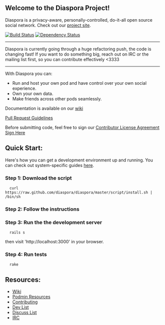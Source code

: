 ## Welcome to the Diaspora Project!

Diaspora is a privacy-aware, personally-controlled, do-it-all open source social network. Check out our [project site](http://diasporaproject.org).

[![Build Status](https://secure.travis-ci.org/diaspora/diaspora.png)](http://travis-ci.org/diaspora/diaspora)
[![Dependency Status](https://gemnasium.com/diaspora/diaspora.png?travis)](https://gemnasium.com/diaspora/diaspora)

************************
Diaspora is currently going through a huge refactoring push, the code is changing fast!
If you want to do something big, reach out on IRC or the mailing list first, so you can contribute effectively <3333
************************

With Diaspora you can:

- Run and host your own pod and have control over your own social experience.
- Own your own data.
- Make friends across other pods seamlessly.

Documentation is available on our [wiki](https://github.com/diaspora/diaspora/wiki)

[Pull Request Guidelines](https://github.com/diaspora/diaspora/wiki/Pull-Request-Guidelines)

Before submitting code, feel free to sign our [Contributor License Agreement](https://github.com/diaspora/diaspora/wiki/New-CLA--12-13-10) [Sign Here](https://spreadsheets.google.com/a/joindiaspora.com/spreadsheet/viewform?formkey=dFdRTnY0TGtfaklKQXZNUndsMlJ2eGc6MQ)

## Quick Start:

Here's how you can get a development environment up and running. You can check out system-specific guides [here](https://github.com/diaspora/diaspora/wiki/Installation-Guides).

### Step 1: Download the script
```
  curl https://raw.github.com/diaspora/diaspora/master/script/install.sh | /bin/sh
```

### Step 2: Follow the instructions


### Step 3: Run the the development server
```
  rails s
```

then visit 'http://localhost:3000' in your browser.

### Step 4: Run tests
```
  rake
```

## Resources:

- [Wiki](https://github.com/diaspora/diaspora/wiki)
- [Podmin Resources](https://github.com/diaspora/diaspora/wiki/Podmin-Resources)
- [Contributing](https://github.com/diaspora/diaspora/wiki/Getting-Started-With-Contributing)
- [Dev List](https://groups.google.com/forum/?fromgroups#!forum/diaspora-dev)
- [Discuss List](https://groups.google.com/forum/?fromgroups#!forum/diaspora-discuss)
- [IRC](https://github.com/diaspora/diaspora/wiki/How-we-use-IRC)